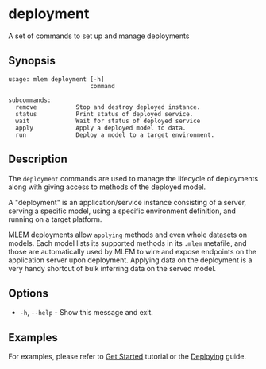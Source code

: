 # deployment

A set of commands to set up and manage deployments

## Synopsis

```usage
usage: mlem deployment [-h]
                       command

subcommands:
  remove           Stop and destroy deployed instance.
  status           Print status of deployed service.
  wait             Wait for status of deployed service
  apply            Apply a deployed model to data.
  run              Deploy a model to a target environment.
```

## Description

The `deployment` commands are used to manage the lifecycle of deployments along
with giving access to methods of the deployed model.

A "deployment" is an application/service instance consisting of a server,
serving a specific model, using a specific environment definition, and running
on a target platform.

MLEM deployments allow `applying` methods and even whole datasets on models.
Each model lists its supported methods in its `.mlem` metafile, and those are
automatically used by MLEM to wire and expose endpoints on the application
server upon deployment. Applying data on the deployment is a very handy shortcut
of bulk inferring data on the served model.

## Options

- `-h`, `--help` - Show this message and exit.

## Examples

For examples, please refer to [Get Started](/doc/get-started) tutorial or the
[Deploying](/doc/user-guide/deploying) guide.
